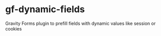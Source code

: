 # gf-dynamic-fields
Gravity Forms plugin to prefill fields with dynamic values like session or cookies

